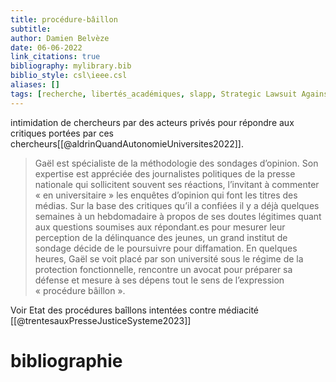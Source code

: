 ```yaml
---
title: procédure-bâillon
subtitle:
author: Damien Belvèze
date: 06-06-2022
link_citations: true
bibliography: mylibrary.bib
biblio_style: csl\ieee.csl
aliases: []
tags: [recherche, libertés_académiques, slapp, Strategic Lawsuit Against Public Participation]
---
```


intimidation de chercheurs par des acteurs privés pour répondre aux critiques portées par ces chercheurs[[@aldrinQuandAutonomieUniversites2022]]. 

> Gaël est spécialiste de la méthodologie des sondages d’opinion. Son expertise est appréciée des journalistes politiques de la presse nationale qui sollicitent souvent ses réactions, l’invitant à commenter « en universitaire » les enquêtes d’opinion qui font les titres des médias. Sur la base des critiques qu’il a confiées il y a déjà quelques semaines à un hebdomadaire à propos de ses doutes légitimes quant aux questions soumises aux répondant.es pour mesurer leur perception de la délinquance des jeunes, un grand institut de sondage décide de le poursuivre pour diffamation. En quelques heures, Gaël se voit placé par son université sous le régime de la protection fonctionnelle, rencontre un avocat pour préparer sa défense et mesure à ses dépens tout le sens de l’expression « procédure bâillon ».

Voir Etat des procédures baîllons intentées contre médiacité [[@trentesauxPresseJusticeSysteme2023]]







# bibliographie


